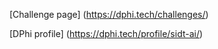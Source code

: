 [Challenge page] (https://dphi.tech/challenges/)

[DPhi profile] (https://dphi.tech/profile/sidt-ai/)
